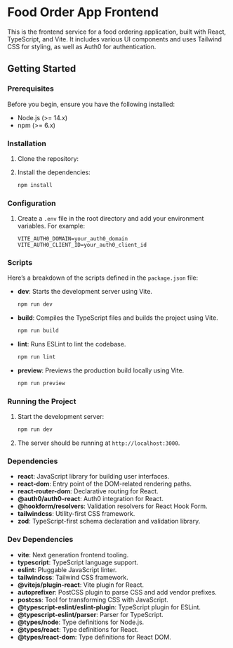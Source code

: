 # Food Order App Frontend

This is the frontend service for a food ordering application, built with React, TypeScript, and Vite. It includes various UI components and uses Tailwind CSS for styling, as well as Auth0 for authentication.

## Getting Started

### Prerequisites

Before you begin, ensure you have the following installed:

- Node.js (>= 14.x)
- npm (>= 6.x)

### Installation

1. Clone the repository:
  
2. Install the dependencies:
    ```sh
    npm install
    ```

### Configuration

1. Create a `.env` file in the root directory and add your environment variables. For example:
    ```env
    VITE_AUTH0_DOMAIN=your_auth0_domain
    VITE_AUTH0_CLIENT_ID=your_auth0_client_id
    ```

### Scripts

Here’s a breakdown of the scripts defined in the `package.json` file:

- **dev**: Starts the development server using Vite.
    ```sh
    npm run dev
    ```

- **build**: Compiles the TypeScript files and builds the project using Vite.
    ```sh
    npm run build
    ```

- **lint**: Runs ESLint to lint the codebase.
    ```sh
    npm run lint
    ```

- **preview**: Previews the production build locally using Vite.
    ```sh
    npm run preview
    ```

### Running the Project

1. Start the development server:
    ```sh
    npm run dev
    ```

2. The server should be running at `http://localhost:3000`.

### Dependencies

- **react**: JavaScript library for building user interfaces.
- **react-dom**: Entry point of the DOM-related rendering paths.
- **react-router-dom**: Declarative routing for React.
- **@auth0/auth0-react**: Auth0 integration for React.
- **@hookform/resolvers**: Validation resolvers for React Hook Form.
- **tailwindcss**: Utility-first CSS framework.
- **zod**: TypeScript-first schema declaration and validation library.

### Dev Dependencies

- **vite**: Next generation frontend tooling.
- **typescript**: TypeScript language support.
- **eslint**: Pluggable JavaScript linter.
- **tailwindcss**: Tailwind CSS framework.
- **@vitejs/plugin-react**: Vite plugin for React.
- **autoprefixer**: PostCSS plugin to parse CSS and add vendor prefixes.
- **postcss**: Tool for transforming CSS with JavaScript.
- **@typescript-eslint/eslint-plugin**: TypeScript plugin for ESLint.
- **@typescript-eslint/parser**: Parser for TypeScript.
- **@types/node**: Type definitions for Node.js.
- **@types/react**: Type definitions for React.
- **@types/react-dom**: Type definitions for React DOM.

